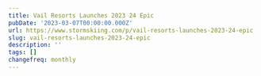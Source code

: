 ```yaml
---
title: Vail Resorts Launches 2023 24 Epic
pubDate: '2023-03-07T00:00:00.000Z'
url: https://www.stormskiing.com/p/vail-resorts-launches-2023-24-epic
slug: vail-resorts-launches-2023-24-epic
description: ''
tags: []
changefreq: monthly
---
```


<!-- Add post content below -->
